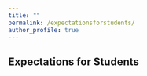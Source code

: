 ```yaml
---
title: ""
permalink: /expectationsforstudents/
author_profile: true
---
```


<h2>Expectations for Students</h2>
